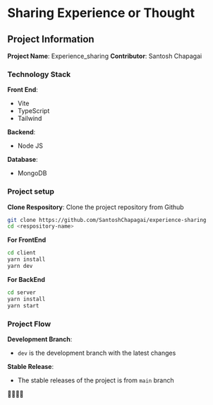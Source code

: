# Sharing Experience or Thought

## Project Information

**Project Name**: Experience_sharing
**Contributor**: Santosh Chapagai

### Technology Stack
**Front End**:
- Vite
- TypeScript
- Tailwind

**Backend**:
- Node JS

**Database**:
- MongoDB

### Project setup

**Clone Respository**: Clone the project repository from Github
```sh
git clone https://github.com/SantoshChapagai/experience-sharing
cd <respository-name>
```
**For FrontEnd**
```sh
cd client
yarn install
yarn dev
```
**For BackEnd**
```sh
cd server
yarn install
yarn start
```

### Project Flow
**Development Branch**:
- `dev` is the development branch with the latest changes

**Stable Release**:
- The stable releases of the project is from `main` branch

🙂🙂🙂🙂

